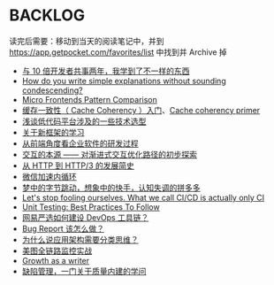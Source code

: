 # BACKLOG

读完后需要：移动到当天的阅读笔记中，并到 https://app.getpocket.com/favorites/list 中找到并 Archive 掉

- [与 10 倍开发者共事两年，我学到了不一样的东西](https://mp.weixin.qq.com/s/f8kp66wHqXCk5Rme862LGA)
- [How do you write simple explanations without sounding condescending?](https://jvns.ca/blog/2020/11/15/simple-explanations-without-sounding-condescending/)
- [Micro Frontends Pattern Comparison](https://blog.bitsrc.io/microfrontend-pattern-comparison-c50a9d2e4172)
- [缓存一致性（ Cache Coherency ）入门](https://www.infoq.cn/article/cache-coherency-primer)、[Cache coherency primer](https://fgiesen.wordpress.com/2014/07/07/cache-coherency/)
- [浅谈低代码平台涉及的一些技术选型](https://github.com/xufei/blog/issues/54)
- [关于新框架的学习](https://github.com/xufei/blog/issues/33)
- [从前端角度看企业软件的研发过程](https://github.com/xufei/blog/issues/51)
- [交互的本源 —— 对渐进式交互优化路径的初步探索](https://github.com/xufei/blog/issues/52)
- [从 HTTP 到 HTTP/3 的发展简史](https://mp.weixin.qq.com/s/E5RwKvHcDdzHS77lpb9wvw)
- [微信加速内循环](https://mp.weixin.qq.com/s/2gKMuUsssF2FtGW_vWI3IA)
- [梦中的字节跳动，想象中的快手，认知失调的拼多多](https://mp.weixin.qq.com/s/AJ3bg8XdKcq0-i6T-Qhtew)
- [Let's stop fooling ourselves. What we call CI/CD is actually only CI](https://dev.to/canarian/let-s-stop-fooling-ourselves-what-we-call-ci-cd-is-actually-only-ci-13c)
- [Unit Testing: Best Practices To Follow](https://blog.bitsrc.io/unit-testing-best-practices-to-follow-2ace94dfdabe)
- [网易严选如何建设 DevOps 工具链？](https://mp.weixin.qq.com/s/neSpSRlpoi5D77EWr1PZZg)
- [Bug Report 该怎么做？](https://mp.weixin.qq.com/s/OVqTsk6OJ_xi5Q4iWtKkUg)
- [为什么说应用架构需要分类思维？](https://mp.weixin.qq.com/s/SZPs9JgIR4jAFGXx-gOkyA)
- [美图全链路监控实战](https://mp.weixin.qq.com/s/zd2K4I27KFvCnw788TIZ0A)
- [Growth as a writer](https://linus.coffee/note/writing-growth/)
- [缺陷管理，一门关于质量内建的学问](https://mp.weixin.qq.com/s/V7ZtCUaG8R8kRX12qpmTgg)
